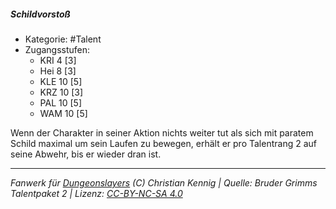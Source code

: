 <!---
Dies ist ein Fanwerk für DUNGEONSLAYERS (C) von Christian Kennig

Quellen:      [Bruder Grimms Talentpaket 2](https://www.f-space.de/ds4/downloads.html)
              [Talentbeschreibungen](https://www.f-space.de/ds4/tools-talentcards.html)
License:      [CC-BY-NC-SA 4.0](https://creativecommons.org/licenses/by-nc-sa/4.0/deed.de)
Richtlinien:  [Fanwerkrichtlinien](https://www.dungeonslayers.net/fanwerk-richtlinien/)
Autor:        Zauberlehrling
-->

##### Schildvorstoß

- Kategorie: #Talent
- Zugangsstufen:
  - KRI 4 [3]
  - Hei 8 [3]
  - KLE 10 [5]
  - KRZ 10 [3]
  - PAL 10 [5]
  - WAM 10 [5]

Wenn der Charakter in seiner Aktion nichts weiter tut als sich mit paratem Schild maximal um sein Laufen zu bewegen, erhält er pro Talentrang 2 auf seine Abwehr, bis er wieder dran ist.

---

_Fanwerk für [Dungeonslayers](https://www.dungeonslayers.net/) (C) Christian Kennig | Quelle: Bruder Grimms Talentpaket 2 | Lizenz: [CC-BY-NC-SA 4.0](https://creativecommons.org/licenses/by-nc-sa/4.0/deed.de)_
